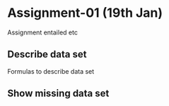 # Assignment-01 (19th Jan)
Assignment entailed etc
## Describe data set
Formulas to describe data set 
## Show missing data set